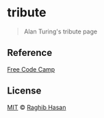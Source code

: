 # tribute
> Alan Turing's tribute page



## Reference
[Free Code Camp](https://www.freecodecamp.com/)

## License
[MIT](./license) © [Raghib Hasan](http://raghibm.com/)
